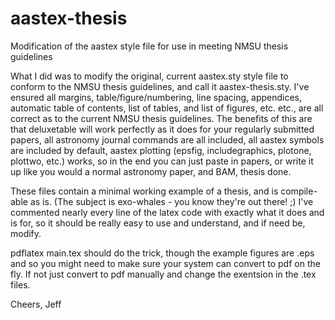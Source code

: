 # aastex-thesis
Modification of the aastex style file for use in meeting NMSU thesis guidelines

What I did was to modify the original, current aastex.sty style file to conform to the NMSU thesis guidelines, and call it aastex-thesis.sty. I've ensured all margins, table/figure/numbering, line spacing, appendices, automatic table of contents, list of tables, and list of figures, etc. etc., are all correct as to the current NMSU thesis guidelines. The benefits of this are that deluxetable will work perfectly as it does for your regularly submitted papers, all astronomy journal commands are all included, all aastex symbols are included by default, aastex plotting (epsfig, includegraphics, plotone, plottwo, etc.) works, so in the end you can just paste in papers, or write it up like you would a normal astronomy paper, and BAM, thesis done.

These files contain a minimal working example of a thesis, and is compile-able as is. (The subject is exo-whales - you know they're out there! ;)  I've commented nearly every line of the latex code with exactly what it does and is for, so it should be really easy to use and understand, and if need be, modify.

pdflatex main.tex should do the trick, though the example figures are .eps and so you might need to make sure your system can convert to pdf on the fly. If not just convert to pdf manually and change the exentsion in the .tex files.


Cheers,
Jeff

